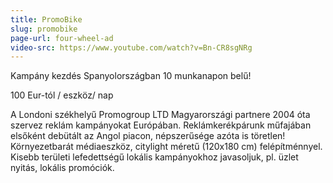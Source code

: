 ```yaml
---
title: PromoBike
slug: promobike
page-url: four-wheel-ad
video-src: https://www.youtube.com/watch?v=Bn-CR8sgNRg
---
```

Kampány kezdés Spanyolországban 10 munkanapon belű!
  
100 Eur-tól / eszköz/ nap
  
A Londoni székhelyű Promogroup LTD Magyarországi partnere 2004 óta szervez reklám kampányokat Európában.
Reklámkerékpárunk műfajában elsőként debütált az Angol piacon, népszerűsége azóta is töretlen! Környezetbarát médiaeszköz, citylight méretű (120x180 cm) felépítménnyel. Kisebb területi lefedettségű lokális kampányokhoz javasoljuk, pl. üzlet nyitás, lokális promóciók.
 
